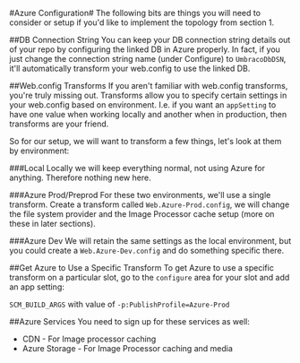 #Azure Configuration#
The following bits are things you will need to consider or setup if you'd like to implement the topology from section 1.

##DB Connection String
You can keep your DB connection string details out of your repo by configuring the linked DB in Azure properly.  In fact, if you just change the connection string name (under Configure) to `UmbracoDbDSN`, it'll automatically transform your web.config to use the linked DB.

##Web.config Transforms
If you aren't familiar with web.config transforms, you're truly missing out.  Transforms allow you to specify certain settings in your web.config based on environment.  I.e. if you want an `appSetting` to have one value when working locally and another when in production, then transforms are your friend.

So for our setup, we will want to transform a few things, let's look at them by environment:

###Local
Locally we will keep everything normal, not using Azure for anything.  Therefore nothing new here.

###Azure Prod/Preprod
For these two environments, we'll use a single transform.  Create a transform called `Web.Azure-Prod.config`, we will change the file system provider and the Image Processor cache setup (more on these in later sections).

###Azure Dev
We will retain the same settings as the local environment, but you could create a `Web.Azure-Dev.config` and do something specific there.

##Get Azure to Use a Specific Transform
To get Azure to use a specific transform on a particular slot, go to the `configure` area for your slot and add an app setting:

`SCM_BUILD_ARGS` with value of `-p:PublishProfile=Azure-Prod`

##Azure Services
You need to sign up for these services as well:
* CDN - For Image processor caching
* Azure Storage - For Image Processor caching and media
